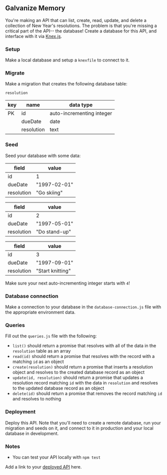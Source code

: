 ## Galvanize Memory

You're making an API that can list, create, read, update, and delete a collection of New Year's resolutions. The problem is that you're missing a critical part of the API-- the database! Create a database for this API, and interface with it via [Knex.js](https://knexjs.org).

### Setup

Make a local database and setup a `knexfile` to connect to it.

### Migrate

Make a migration that creates the following database table:

`resolution`

| key | name       | data type                 |
| --- | ---------- | ------------------------- |
| PK  | id         | auto-incrementing integer |
|     | dueDate    | date                      |
|     | resolution | text                      |

### Seed

Seed your database with some data:

| field      | value             |
| ---------- | ----------------- |
| id         | 1                 |
| dueDate    | "1997-02-01"      |
| resolution | "Go skiing"       |

| field      | value             |
| ---------- | ----------------- |
| id         | 2                 |
| dueDate    | "1997-05-01"      |
| resolution | "Do stand-up"     |

| field      | value             |
| ---------- | ----------------- |
| id         | 3                 |
| dueDate    | "1997-09-01"      |
| resolution | "Start knitting"  |

Make sure your next auto-incrementing integer starts with `4`!

### Database connection

Make a connection to your database in the `database-connection.js` file with the appropriate environment data.

### Queries

Fill out the `queries.js` file with the following:

* `list()` should return a promise that resolves with all of the data in the `resolution` table as an array
* `read(id)` should return a promise that resolves with the record with a matching `id` as an object
* `create(resolution)` should return a promise that inserts a resolution object and resolves to the created database record as an object
* `update(id, resolution)` should return a promise that updates a resolution record matching `id` with the data in `resolution` and resolves to the updated database record as an object
* `delete(id)` should return a promise that removes the record matching `id` and resolves to nothing

### Deployment

Deploy this API. Note that you'll need to create a remote database, run your migration and seeds on it, and connect to it in production and your local database in development.

### Notes

* You can test your API locally with `npm test`

Add a link to your [deployed API](https://calm-castle-73316.herokuapp.com/resolutions) here.
